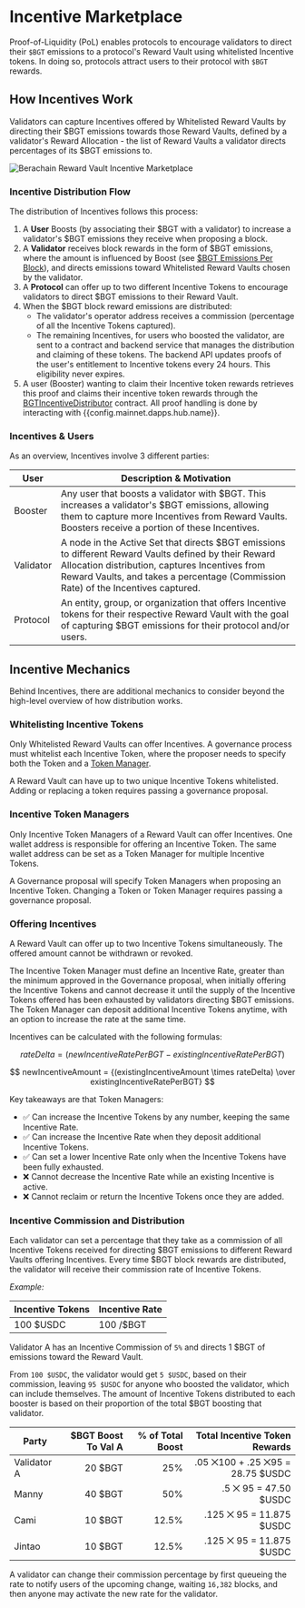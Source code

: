<script setup>
  import config from '@berachain/config/constants.json';
</script>

# Incentive Marketplace

Proof-of-Liquidity (PoL) enables protocols to encourage validators to direct their `$BGT` emissions to a protocol's Reward Vault using whitelisted Incentive tokens. In doing so, protocols attract users to their protocol with `$BGT` rewards.

## How Incentives Work

Validators can capture Incentives offered by Whitelisted Reward Vaults by directing their $BGT emissions towards those Reward Vaults, defined by a validator's Reward Allocation - the list of Reward Vaults a validator directs percentages of its $BGT emissions to.

![Berachain Reward Vault Incentive Marketplace](/assets/berachain-incentive-marketplace.png)

### Incentive Distribution Flow

The distribution of Incentives follows this process:

1. A **User** Boosts (by associating their $BGT with a validator) to increase a validator's $BGT emissions they receive when proposing a block.
2. A **Validator** receives block rewards in the form of $BGT emissions, where the amount is influenced by Boost (see [\$BGT Emissions Per Block](/learn/pol/bgtmath#bgt-emissions-per-block)), and directs emissions toward Whitelisted Reward Vaults chosen by the validator.
3. A **Protocol** can offer up to two different Incentive Tokens to encourage validators to direct $BGT emissions to their Reward Vault.
4. When the $BGT block reward emissions are distributed:
   - The validator's operator address receives a commission (percentage of all the Incentive Tokens captured).
   - The remaining Incentives, for users who boosted the validator, are sent to a contract and backend service that manages the distribution and claiming of these tokens. The backend API updates proofs of the user's entitlement to Incentive tokens every 24 hours. This eligibility never expires.
5. A user (Booster) wanting to claim their Incentive token rewards retrieves this proof and claims their incentive token rewards through the [BGTIncentiveDistributor](/developers/contracts/bgtincentivedistributor) contract. All proof handling is done by interacting with <a :href="config.mainnet.dapps.hub.url">{{config.mainnet.dapps.hub.name}}</a>.

### Incentives & Users

As an overview, Incentives involve 3 different parties:

| User      | Description & Motivation                                                                                                                                                                                                                      |
| --------- | --------------------------------------------------------------------------------------------------------------------------------------------------------------------------------------------------------------------------------------------- |
| Booster   | Any user that boosts a validator with $BGT. This increases a validator's $BGT emissions, allowing them to capture more Incentives from Reward Vaults. Boosters receive a portion of these Incentives.                                         |
| Validator | A node in the Active Set that directs $BGT emissions to different Reward Vaults defined by their Reward Allocation distribution, captures Incentives from Reward Vaults, and takes a percentage (Commission Rate) of the Incentives captured. |
| Protocol  | An entity, group, or organization that offers Incentive tokens for their respective Reward Vault with the goal of capturing $BGT emissions for their protocol and/or users.                                                                   |

## Incentive Mechanics

Behind Incentives, there are additional mechanics to consider beyond the high-level overview of how distribution works.

### Whitelisting Incentive Tokens

Only Whitelisted Reward Vaults can offer Incentives. A governance process must whitelist each Incentive Token, where the proposer needs to specify both the Token and a [Token Manager](#incentive-token-managers).

A Reward Vault can have up to two unique Incentive Tokens whitelisted. Adding or replacing a token requires passing a governance proposal.

### Incentive Token Managers

Only Incentive Token Managers of a Reward Vault can offer Incentives. One wallet address is responsible for offering an Incentive Token. The same wallet address can be set as a Token Manager for multiple Incentive Tokens.

A Governance proposal will specify Token Managers when proposing an Incentive Token.
Changing a Token or Token Manager requires passing a governance proposal.

### Offering Incentives

A Reward Vault can offer up to two Incentive Tokens simultaneously. The offered amount cannot be withdrawn or revoked.

The Incentive Token Manager must define an Incentive Rate, greater than the minimum approved in the Governance proposal, when initially offering the Incentive Tokens and cannot decrease it until the supply of the Incentive Tokens offered has been exhausted by validators directing $BGT emissions. The Token Manager can deposit additional Incentive Tokens anytime, with an option to increase the rate at the same time.

Incentives can be calculated with the following formulas:

$$ rateDelta = (newIncentiveRatePerBGT - existingIncentiveRatePerBGT) $$

$$ newIncentiveAmount = {(existingIncentiveAmount \times rateDelta) \over existingIncentiveRatePerBGT} $$

Key takeaways are that Token Managers:

- ✅ Can increase the Incentive Tokens by any number, keeping the same Incentive Rate.
- ✅ Can increase the Incentive Rate when they deposit additional Incentive Tokens.
- ✅ Can set a lower Incentive Rate only when the Incentive Tokens have been fully exhausted.
- ❌ Cannot decrease the Incentive Rate while an existing Incentive is active.
- ❌ Cannot reclaim or return the Incentive Tokens once they are added.


### Incentive Commission and Distribution

Each validator can set a percentage that they take as a commission of all Incentive Tokens received for directing $BGT emissions to different Reward Vaults offering Incentives. Every time $BGT block rewards are distributed, the validator will receive their commission rate of Incentive Tokens.

_Example:_

| Incentive Tokens | Incentive Rate |
| ---------------- | -------------- |
| 100 $USDC        | 100 /$BGT      |

Validator A has an Incentive Commission of `5%` and directs 1 $BGT of emissions toward the Reward Vault.

From `100 $USDC`, the validator would get `5 $USDC`, based on their commission, leaving `95 $USDC` for anyone who boosted the validator, which can include themselves. The amount of Incentive Tokens distributed to each booster is based on their proportion of the total $BGT boosting that validator.

| Party       | $BGT Boost To Val A | % of Total Boost |    Total Incentive Token Rewards |
| ----------- | ------------------: | ---------------: | -------------------------------: |
| Validator A |             20 $BGT |              25% | .05 ⨉100 + .25 ⨉95 = 28.75 $USDC |
| Manny       |             40 $BGT |              50% |            .5 ⨉ 95 = 47.50 $USDC |
| Cami        |             10 $BGT |            12.5% |         .125 ⨉ 95 = 11.875 $USDC |
| Jintao      |             10 $BGT |            12.5% |         .125 ⨉ 95 = 11.875 $USDC |

A validator can change their commission percentage by first queueing the rate to notify users of the upcoming change, waiting `16,382` blocks, and then anyone may activate the new rate for the validator.
